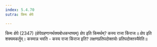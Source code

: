```yaml
---
index: 5.4.70
sutra: किमः क्षेपे

---
```

किमः क्षेपे (2347) (क्षेपेग्रहणानर्थक्यबोधकभाष्यम्) क्षेप इति किमर्थम्? कस्य राजा किंराजः॥ क्षेप इति शक्यमकर्तुम्। कस्मान्न भवति - कस्य राजा किंराज इति? लक्षणप्रतिपदोक्तयोः प्रतिपदोक्तस्यैवेति॥